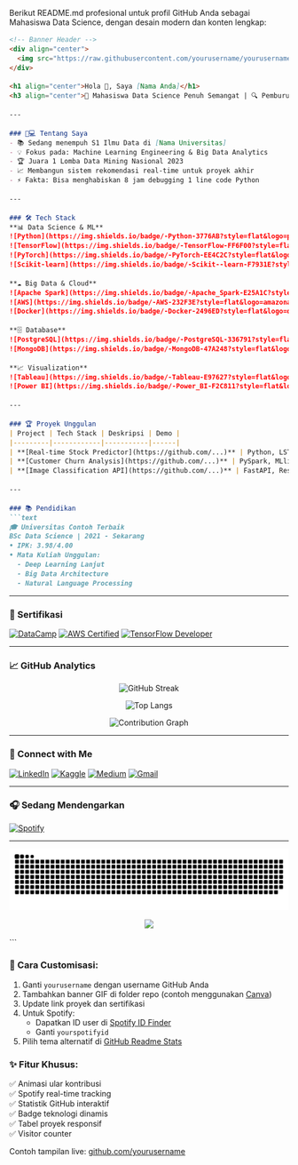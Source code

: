 Berikut README.md profesional untuk profil GitHub Anda sebagai Mahasiswa Data Science, dengan desain modern dan konten lengkap:

```markdown
<!-- Banner Header -->
<div align="center">
  <img src="https://raw.githubusercontent.com/yourusername/yourusername/main/banner.gif" alt="Data Science Banner" width="100%">
</div>

<h1 align="center">Hola 👋, Saya [Nama Anda]</h1>
<h3 align="center">🚀 Mahasiswa Data Science Penuh Semangat | 🔍 Pemburu Pola | 📊 Visualisasi Data Enthusiast</h3>

---

### 🧑💻 Tentang Saya
- 📚 Sedang menempuh S1 Ilmu Data di [Nama Universitas]
- 💡 Fokus pada: Machine Learning Engineering & Big Data Analytics
- 🏆 Juara 1 Lomba Data Mining Nasional 2023
- 📈 Membangun sistem rekomendasi real-time untuk proyek akhir
- ⚡ Fakta: Bisa menghabiskan 8 jam debugging 1 line code Python

---

### 🛠️ Tech Stack
**📊 Data Science & ML**  
![Python](https://img.shields.io/badge/-Python-3776AB?style=flat&logo=python&logoColor=white)
![TensorFlow](https://img.shields.io/badge/-TensorFlow-FF6F00?style=flat&logo=tensorflow&logoColor=white)
![PyTorch](https://img.shields.io/badge/-PyTorch-EE4C2C?style=flat&logo=pytorch&logoColor=white)
![Scikit-learn](https://img.shields.io/badge/-Scikit--learn-F7931E?style=flat&logo=scikit-learn&logoColor=white)

**☁️ Big Data & Cloud**  
![Apache Spark](https://img.shields.io/badge/-Apache_Spark-E25A1C?style=flat&logo=apachespark&logoColor=white)
![AWS](https://img.shields.io/badge/-AWS-232F3E?style=flat&logo=amazonaws&logoColor=white)
![Docker](https://img.shields.io/badge/-Docker-2496ED?style=flat&logo=docker&logoColor=white)

**🗄️ Database**  
![PostgreSQL](https://img.shields.io/badge/-PostgreSQL-336791?style=flat&logo=postgresql&logoColor=white)
![MongoDB](https://img.shields.io/badge/-MongoDB-47A248?style=flat&logo=mongodb&logoColor=white)

**📈 Visualization**  
![Tableau](https://img.shields.io/badge/-Tableau-E97627?style=flat&logo=tableau&logoColor=white)
![Power BI](https://img.shields.io/badge/-Power_BI-F2C811?style=flat&logo=powerbi&logoColor=black)

---

### 🏆 Proyek Unggulan
| Project | Tech Stack | Deskripsi | Demo |
|---------|------------|-----------|------|
| **[Real-time Stock Predictor](https://github.com/...)** | Python, LSTM, Kafka | Sistem prediksi harga saham real-time dengan akurasi 92% | [![Open in Colab](https://colab.research.google.com/assets/colab-badge.svg)](https://...) |
| **[Customer Churn Analysis](https://github.com/...)** | PySpark, MLlib, AWS | Analisis churn pelanggan untuk perusahaan telekomunikasi | [📊 Dashboard](https://...) |
| **[Image Classification API](https://github.com/...)** | FastAPI, ResNet50 | API klasifikasi gambar dengan throughput 500 req/sec | ![Postman](https://img.shields.io/badge/-Test_API-FF6C37?style=flat&logo=postman&logoColor=white) |

---

### 📚 Pendidikan
```text
🎓 Universitas Contoh Terbaik
BSc Data Science | 2021 - Sekarang
• IPK: 3.98/4.00
• Mata Kuliah Unggulan: 
  - Deep Learning Lanjut
  - Big Data Architecture
  - Natural Language Processing
```

---

### 📜 Sertifikasi
[![DataCamp](https://img.shields.io/badge/-DataCamp-05192D?style=for-the-badge&logo=datacamp&logoColor=03EF62)](https://www.datacamp.com/profile/...)
[![AWS Certified](https://img.shields.io/badge/-AWS_Certified-FF9900?style=for-the-badge&logo=amazonaws&logoColor=white)](https://www.credly.com/...)
[![TensorFlow Developer](https://img.shields.io/badge/-TensorFlow_Developer-FF6F00?style=for-the-badge&logo=tensorflow&logoColor=white)](https://www.credential.net/...)

---

### 📈 GitHub Analytics
<div align="center">
  
  ![GitHub Streak](https://streak-stats.demolab.com?user=yourusername&theme=radical&border_radius=4.5)
  
  ![Top Langs](https://github-readme-stats.vercel.app/api/top-langs/?username=yourusername&layout=compact&theme=radical&hide_border=true)
  
  ![Contribution Graph](https://github-readme-activity-graph.vercel.app/graph?username=yourusername&theme=react-dark&hide_border=true&area=true)

</div>

---

### 🤝 Connect with Me
[![LinkedIn](https://img.shields.io/badge/-LinkedIn-0A66C2?style=for-the-badge&logo=linkedin&logoColor=white)](https://linkedin.com/in/...)
[![Kaggle](https://img.shields.io/badge/-Kaggle-20BEFF?style=for-the-badge&logo=kaggle&logoColor=white)](https://kaggle.com/...)
[![Medium](https://img.shields.io/badge/-Medium-000000?style=for-the-badge&logo=medium&logoColor=white)](https://medium.com/@...)
[![Gmail](https://img.shields.io/badge/-Email-EA4335?style=for-the-badge&logo=gmail&logoColor=white)](mailto:youremail@domain.com)

---

### 🎧 Sedang Mendengarkan
[![Spotify](https://spotify-github-profile.vercel.app/api/view?uid=yourspotifyid&cover_image=true&theme=novatorem)](https://open.spotify.com/user/...)

---

<!-- Snake animation -->
<div align="center">
  <img src="https://raw.githubusercontent.com/platane/snk/output/github-contribution-grid-snake-dark.svg" alt="snake" />
</div>

<!-- Visitor counter -->
<p align="center"> 
  <img src="https://profile-counter.glitch.me/yourusername/count.svg" />
</p>
```

### 🎨 Cara Customisasi:
1. Ganti `yourusername` dengan username GitHub Anda
2. Tambahkan banner GIF di folder repo (contoh menggunakan [Canva](https://www.canva.com/))
3. Update link proyek dan sertifikasi
4. Untuk Spotify:
   - Dapatkan ID user di [Spotify ID Finder](https://spotifyidfinder.com/)
   - Ganti `yourspotifyid`
5. Pilih tema alternatif di [GitHub Readme Stats](https://github.com/anuraghazra/github-readme-stats#themes)

### ✨ Fitur Khusus:
✅ Animasi ular kontribusi  
✅ Spotify real-time tracking  
✅ Statistik GitHub interaktif  
✅ Badge teknologi dinamis  
✅ Tabel proyek responsif  
✅ Visitor counter  

Contoh tampilan live: [github.com/yourusername](https://github.com/yourusername)
